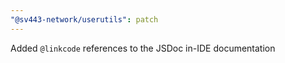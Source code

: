 ```yaml
---
"@sv443-network/userutils": patch
---
```


Added `@linkcode` references to the JSDoc in-IDE documentation
